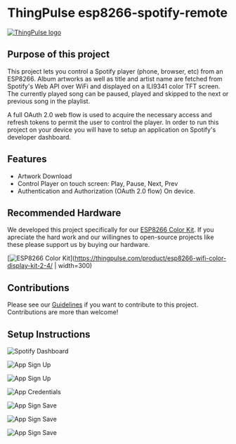 # ThingPulse esp8266-spotify-remote

[![ThingPulse logo](https://thingpulse.com/assets/ThingPulse-w300.svg)](https://thingpulse.com)

## Purpose of this project

This project lets you control a Spotify player (phone, browser, etc) from an ESP8266. Album artworks as well as title and artist name
are fetched from Spotify's Web API over WiFi and displayed on a ILI9341 color TFT screen. The currently played song can be
paused, played and skipped to the next or previous song in the playlist. 

A full OAuth 2.0 web flow is used to acquire the necessary access and refresh tokens to permit the user to control the player. In order to
run this project on your device you will have to setup an application on Spotify's developer dashboard.

## Features

 - Artwork Download
 - Control Player on touch screen: Play, Pause, Next, Prev
 - Authentication and Authorization (OAuth 2.0 flow) On device. 

## Recommended Hardware

We developed this project specifically for our [ESP8266 Color Kit](https://thingpulse.com/product/esp8266-wifi-color-display-kit-2-4/). If you apreciate the hard work
and our willingnes to open-source projects like these please support us by buying our hardware.

[![ESP8266 Color Kit](https://thingpulse.com/wp-content/uploads/2018/01/BoxSmall.jpeg)](https://thingpulse.com/product/esp8266-wifi-color-display-kit-2-4/ | width=300)

## Contributions

Please see our [Guidelines](CONTRIBUTING.md) if you want to contribute to this project. Contributions are more than welcome!


## Setup Instructions

![Spotify Dashboard](images/SpotifyDashboard.png)

![App Sign Up](images/SpotifyAppSignUp1.png)

![App Sign Up](images/SpotifyppSignUp3.png)

![App Credentials](images/SpotifyCredentials.png)

![App Sign Save](images/SpotifyAppSettings.png)

![App Sign Save](images/SpotifyAppSettingsSave.png)

![App Sign Save](images/SpotifyConnectScreen.png)
